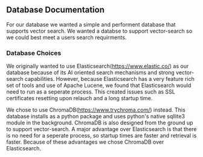 

## Database Documentation
For our database we wanted a simple and performent database that supports vector search.
We wanted a databse to support vector-search so we could best meet a users search requirments.

### Database Choices
We originally wanted to use Elasticsearch(https://www.elastic.co/) as our database because of its AI oriented search mechanisms
and strong vector-search capabilities. However, because Elasticsearch has a very feature rich set of tools
and use of Apache Lucene, we found that Elasticsearch would need to run as a seperate process. This created
issues such as SSL certificates resetting upon relauch and a long startup time. 

We chose to use ChromaDB(https://www.trychroma.com/) instead. This database installs as a python package and uses python's native sqllite3 module
in the background. ChromaDB is also designed from the ground up to support vector-search. A major advantage over Elasticsearch
is that there is no need for a seperate process, so startup times are faster and retrieval is faster. Because of these
advantages we chose ChromaDB over Elasticsearch.


